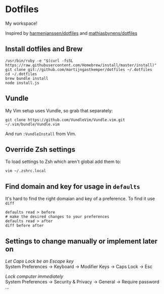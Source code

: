 # Dotfiles

My workspace!

Inspired by [harmenjanssen/dotfiles](https://github.com/harmenjanssen/dotfiles) and [mathiasbynens/dotfiles](https://github.com/mathiasbynens/dotfiles)

## Install dotfiles and Brew

    /usr/bin/ruby -e "$(curl -fsSL https://raw.githubusercontent.com/Homebrew/install/master/install)"
    git clone git://github.com/martijngastkemper/dotfiles ~/.dotfiles
    cd ~/.dotfiles
    brew bundle install
    node install.js

## Vundle 

My Vim setup uses Vundle, so grab that separately:

```
git clone https://github.com/VundleVim/Vundle.vim.git ~/.vim/bundle/Vundle.vim
```

And run `:VundleInstall` from Vim.

## Override Zsh settings

To load settings to Zsh which aren't global add them to:

    vim ~/.zshrc.local

## Find domain and key for usage in ``defaults``

It's hard to find the right domaian and key of a preference. To find it use ``diff``

    defaults read > before
    # make the desired changes to your preferences
    defaults read > after
    diff before after

## Settings to change manually or implement later on

*Let Caps Lock be an Escape key*  
System Preferences -> Keyboard -> Modifier Keys -> Caps Lock -> Esc 

*Lock computer immediately*  
System Preferences -> Security & Privacy -> General -> Require password ...
